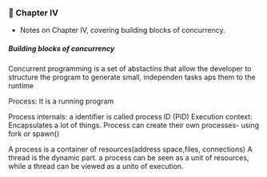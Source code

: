 ### 📖 Chapter IV

- Notes on Chapter IV, covering building blocks of concurrency.

##### Building blocks of concurrency

Concurrent programming is a set of abstactins that allow the developer to structure the program  to generate small, independen tasks aps them to the runtime

Process: It is a running program

Process internals: a identifier is called process ID (PID)
Execution context: Encapsulates a lot of things.
Process can create their own processes- using fork or spawn()


A process is a container of resources(address space,files, connections)
A thread is the dynamic part.
a process can be seen as a unit of resources, while a thread can be viewed as a unito of execution.
